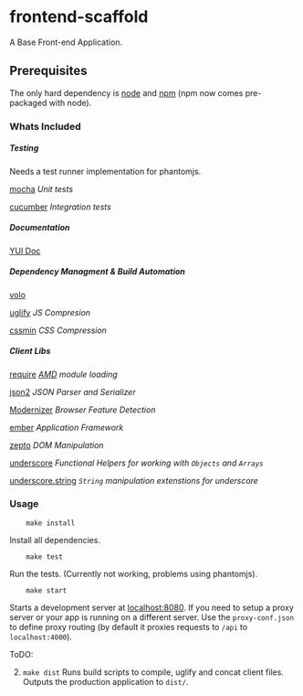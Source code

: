 frontend-scaffold
=================

A Base Front-end Application.

Prerequisites
-------------

The only hard dependency is [node](http://nodejs.org) and [npm](http://npmjs.org) (npm now comes pre-packaged with node).

### Whats Included ###

##### Testing #####

Needs a test runner implementation for phantomjs.

[mocha](http://visionmedia.github.com/mocha/) *Unit tests*

[cucumber](https://github.com/cucumber/cucumber-js) *Integration tests*

##### Documentation #####

[YUI Doc](http://yui.github.com/yuidoc/)

##### Dependency Managment & Build Automation #####

[volo](http://volojs.org/)

[uglify](https://github.com/mishoo/UglifyJS) *JS Compresion*

[cssmin](https://github.com/fczuardi/node-css-compressor) *CSS Compression*

##### Client Libs #####

[require](http://requirejs.org/) *[AMD](http://wiki.commonjs.org/wiki/Modules/AsynchronousDefinition) module loading*

[json2](https://github.com/douglascrockford/JSON-js) *JSON Parser and Serializer*

[Modernizer](http://modernizr.com/) *Browser Feature Detection*

[ember](http://emberjs.com) *Application Framework*

[zepto](http://zeptojs.com) *DOM Manipulation*

[underscore](http://underscorejs.org/) *Functional Helpers for working with `Objects` and `Arrays`*

[underscore.string](http://epeli.github.com/underscore.string/) *`String` manipulation extenstions for underscore*


### Usage ###

		make install

Install all dependencies.

		make test

Run the tests. (Currently not working, problems using phantomjs).

		make start

Starts a development server at [localhost:8080](http://localhost:8080). If you need to setup a proxy server
or your app is running on a different server. Use the `proxy-conf.json` to define proxy routing (by default it proxies requests to `/api` to `localhost:4000`).

ToDO:

2. `make dist` Runs build scripts to compile, uglify and concat client files. Outputs the production application to `dist/`.












